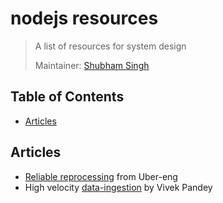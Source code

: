 # nodejs resources
> A list of resources for system design
>
> Maintainer: [Shubham Singh](https://github.com/shbhshs)

## Table of Contents
  - [Articles](##articles)

## Articles
* [Reliable reprocessing](https://eng.uber.com/reliable-reprocessing/) from Uber-eng
* High velocity [data-ingestion](https://thevivekpandey.github.io/posts/2017-09-19-high-velocity-data-ingestion.html) by Vivek Pandey
